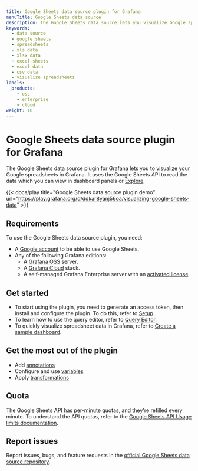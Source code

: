 ```yaml
---
title: Google Sheets data source plugin for Grafana
menuTitle: Google Sheets data source
description: The Google Sheets data source lets you visualize Google spreadsheet data in Grafana dashboards.
keywords:
  - data source
  - google sheets
  - spreadsheets
  - xls data
  - xlsx data
  - excel sheets
  - excel data
  - csv data
  - visualize spreadsheets
labels:
  products:
    - oss
    - enterprise
    - cloud
weight: 10
---
```


# Google Sheets data source plugin for Grafana

The Google Sheets data source plugin for Grafana lets you to visualize your Google spreadsheets in Grafana.
It uses the Google Sheets API to read the data which you can view in dashboard panels or [Explore](https://grafana.com/docs/grafana/latest/explore/).

{{< docs/play title="Google Sheets data source plugin demo" url="https://play.grafana.org/d/ddkar8yanj56oa/visualizing-google-sheets-data" >}}

## Requirements

To use the Google Sheets data source plugin, you need:

- A [Google account](https://support.google.com/accounts/answer/27441?hl=en) to be able to use Google Sheets.
- Any of the following Grafana editions:
  - A [Grafana OSS](https://grafana.com/oss/grafana/) server.
  - A [Grafana Cloud](https://grafana.com/pricing/) stack.
  - A self-managed Grafana Enterprise server with an [activated license](/docs/grafana/latest/administration/enterprise-licensing/).

## Get started

- To start using the plugin, you need to generate an access token, then install and configure the plugin. To do this, refer to [Setup](./setup/).
- To learn how to use the query editor, refer to [Query Editor](./query-editor/).
- To quickly visualize spreadsheet data in Grafana, refer to [Create a sample dashboard](./create-a-sample-dashboard/).

## Get the most out of the plugin

- Add [annotations](/docs/grafana/latest/dashboards/build-dashboards/annotate-visualizations/)
- Configure and use [variables](https://grafana.com/docs/grafana/latest/dashboards/variables/)
- Apply [transformations](/docs/grafana/latest/panels-visualizations/query-transform-data/transform-data/)

## Quota

The Google Sheets API has per-minute quotas, and they're refilled every minute.
To understand the API quotas, refer to the [Google Sheets API Usage limits documentation](https://developers.google.com/sheets/api/limits).

## Report issues

Report issues, bugs, and feature requests in the [official Google Sheets data source repository](https://github.com/grafana/google-sheets-datasource/issues).
